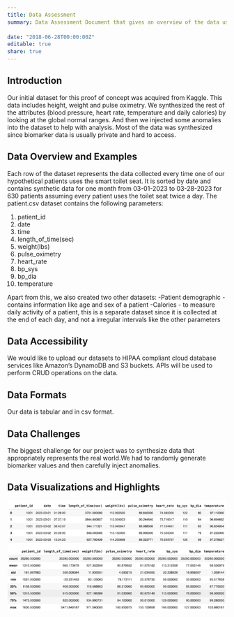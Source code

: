 ```yaml
---
title: Data Assessment
summary: Data Assessment Document that gives an overview of the data used for the project.

date: "2018-06-28T00:00:00Z"
editable: true
share: true
---
```


## Introduction

Our initial dataset for this proof of concept was acquired from Kaggle. This data includes height, weight and pulse oximetry. We synthesized the rest of the attributes (blood pressure, heart rate, temperature and daily calories) by looking at the global normal ranges. And then we injected some anomalies into the dataset to help with analysis. Most of the data was synthesized since biomarker data is usually private and hard to access. 

## Data Overview and Examples

Each row of the dataset represents the data collected every time one of our hypothetical patients uses the smart toilet seat. It is sorted by date and contains synthetic data for one month from 03-01-2023 to 03-28-2023 for 630 patients assuming every patient uses the toilet seat twice a day. The patient.csv dataset contains the following parameters:
1) patient_id
2) date
3) time
4) length_of_time(sec)	
5) weight(lbs)	
6) pulse_oximetry	
7) heart_rate	
8) bp_sys
9) bp_dia	
10) temperature

Apart from this, we also created two other datasets: 
-Patient demographic - contains information like age and sex of a patient
-Calories - to measure daily activity of a patient, this is a separate  dataset since it is collected at the end of each day, and not a irregular intervals like the other parameters


## Data Accessibility

We would like to upload our datasets to HIPAA compliant cloud database services like Amazon’s DynamoDB and S3 buckets. APIs will be used to perform CRUD operations on the data.

## Data Formats

Our data is tabular and in csv format.

## Data Challenges

The biggest challenge for our project was to synthesize data that appropriately represents the real world.We had to randomly generate biomarker values and then carefully inject anomalies.

## Data Visualizations and Highlights

![Entries and metrics for Patient 1001](assets/media/dataScreenshot.jpg)



